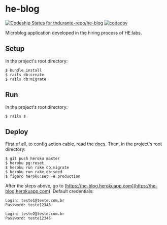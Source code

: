 # he-blog
[![Codeship Status for thdurante-repo/he-blog](https://app.codeship.com/projects/c7f48860-4abd-0135-477b-1ebb32b1aa5f/status?branch=master)](https://app.codeship.com/projects/232653)
[![codecov](https://codecov.io/bb/thdurante-repo/he-blog/branch/master/graph/badge.svg?token=jPcrrGH8Is)](https://codecov.io/bb/thdurante-repo/he-blog)

Microblog application developed in the hiring process of HE:labs.

## Setup
In the project's root directory:
```
$ bundle install
$ rails db:create
$ rails db:migrate
```

## Run
In the project's root directory:
```
$ rails s
```

## Deploy
First of all, to config action cable, read the [docs](https://blog.heroku.com/real_time_rails_implementing_websockets_in_rails_5_with_action_cable#deploying-our-application-to-heroku).
Then, in the project's root directory:
```
$ git push heroku master
$ heroku pg:reset
$ heroku run rake db:migrate
$ heroku run rake db:seed
$ figaro heroku:set -e production
```
After the steps above, go to [https://he-blog.herokuapp.com](https://he-blog.herokuapp.com).
Default credentials:
```
Login: teste1@teste.com.br
Password: teste12345

Login: teste2@teste.com.br
Password: teste12345
```
